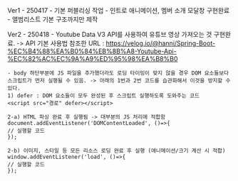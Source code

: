 Ver1 - 250417
    - 기본 퍼블리싱 작업
    - 인트로 애니메이션, 멤버 소개 모달창 구현완료
    - 앨범리스트 기본 구조까지만 제작

Ver2 - 250418
    - Youtube Data V3 API를 사용하여 유튜브 영상 가져오는 것 구현완료.
        -> API 기본 사용법 참조한 URL : https://velog.io/@hanni/Spring-Boot-%EC%B4%88%EA%B0%84%EB%8B%A8-Youtube-Api-%EC%82%AC%EC%9A%A9%ED%95%98%EA%B8%B0

    - body 하단부분에 JS 파일을 추가했더라도 로딩 타이밍이 맞지 않을 경우 DOM 요소들보다 스크립트가 먼저 실행될 수 있음. -> 아래의 1번과 2번 코드를 습관화해서 이것을 방지할 수 있다.
    1) defer : DOM 요소들이 모두 완성된 후 스크립트 실행하도록 도와주는 코드
    <script src="경로" defer></script>

    2-a) HTML 파싱 완료 후 실행됨 -> 대부분의 JS 처리에 적합함
    document.addEventListener('DOMContentLoaded', ()=>{
    // 실행할 코드
    });

    2-b) 이미지, 스타일 등 모든 리소스 로딩 완료 후 실행 (애니메이션/크기 계산 시 적합)
    window.addEventListener('load', ()=>{
    // 실행할 코드
    });